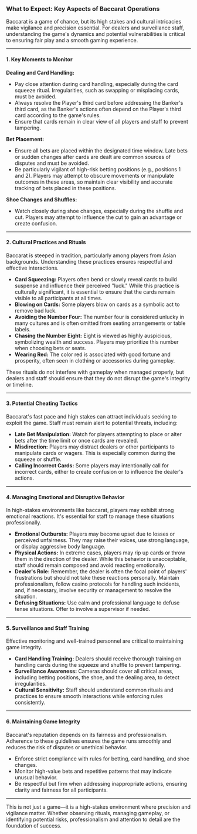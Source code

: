 ### What to Expect: Key Aspects of Baccarat Operations

Baccarat is a game of chance, but its high stakes and cultural intricacies make vigilance and precision essential. For dealers and surveillance staff, understanding the game's dynamics and potential vulnerabilities is critical to ensuring fair play and a smooth gaming experience.

---

#### **1. Key Moments to Monitor**

**Dealing and Card Handling:**

- Pay close attention during card handling, especially during the card squeeze ritual. Irregularities, such as swapping or misplacing cards, must be avoided.
- Always resolve the Player's third card before addressing the Banker's third card, as the Banker's actions often depend on the Player's third card according to the game's rules.
- Ensure that cards remain in clear view of all players and staff to prevent tampering.

**Bet Placement:**

- Ensure all bets are placed within the designated time window. Late bets or sudden changes after cards are dealt are common sources of disputes and must be avoided.
- Be particularly vigilant of high-risk betting positions (e.g., positions 1 and 2). Players may attempt to obscure movements or manipulate outcomes in these areas, so maintain clear visibility and accurate tracking of bets placed in these positions.

**Shoe Changes and Shuffles:**

- Watch closely during shoe changes, especially during the shuffle and cut. Players may attempt to influence the cut to gain an advantage or create confusion.

---

#### **2. Cultural Practices and Rituals**

Baccarat is steeped in tradition, particularly among players from Asian backgrounds. Understanding these practices ensures respectful and effective interactions.

- **Card Squeezing:** Players often bend or slowly reveal cards to build suspense and influence their perceived "luck." While this practice is culturally significant, it is essential to ensure that the cards remain visible to all participants at all times.
- **Blowing on Cards:** Some players blow on cards as a symbolic act to remove bad luck.
- **Avoiding the Number Four:** The number four is considered unlucky in many cultures and is often omitted from seating arrangements or table labels.
- **Chasing the Number Eight:** Eight is viewed as highly auspicious, symbolizing wealth and success. Players may prioritize this number when choosing bets or seats.
- **Wearing Red:** The color red is associated with good fortune and prosperity, often seen in clothing or accessories during gameplay.

These rituals do not interfere with gameplay when managed properly, but dealers and staff should ensure that they do not disrupt the game's integrity or timeline.

---

#### **3. Potential Cheating Tactics**

Baccarat's fast pace and high stakes can attract individuals seeking to exploit the game. Staff must remain alert to potential threats, including:

- **Late Bet Manipulation:** Watch for players attempting to place or alter bets after the time limit or once cards are revealed.
- **Misdirection:** Players may distract dealers or other participants to manipulate cards or wagers. This is especially common during the squeeze or shuffle.
- **Calling Incorrect Cards:** Some players may intentionally call for incorrect cards, either to create confusion or to influence the dealer's actions.

---

#### **4. Managing Emotional and Disruptive Behavior**

In high-stakes environments like baccarat, players may exhibit strong emotional reactions. It's essential for staff to manage these situations professionally.

- **Emotional Outbursts:** Players may become upset due to losses or perceived unfairness. They may raise their voices, use strong language, or display aggressive body language.
- **Physical Actions:** In extreme cases, players may rip up cards or throw them in the direction of the dealer. While this behavior is unacceptable, staff should remain composed and avoid reacting emotionally.
- **Dealer's Role:** Remember, the dealer is often the focal point of players' frustrations but should not take these reactions personally. Maintain professionalism, follow casino protocols for handling such incidents, and, if necessary, involve security or management to resolve the situation.
- **Defusing Situations:** Use calm and professional language to defuse tense situations. Offer to involve a supervisor if needed.

---

#### **5. Surveillance and Staff Training**

Effective monitoring and well-trained personnel are critical to maintaining game integrity.

- **Card Handling Training:** Dealers should receive thorough training on handling cards during the squeeze and shuffle to prevent tampering.
- **Surveillance Awareness:** Cameras should cover all critical areas, including betting positions, the shoe, and the dealing area, to detect irregularities.
- **Cultural Sensitivity:** Staff should understand common rituals and practices to ensure smooth interactions while enforcing rules consistently.

---

#### **6. Maintaining Game Integrity**

Baccarat's reputation depends on its fairness and professionalism. Adherence to these guidelines ensures the game runs smoothly and reduces the risk of disputes or unethical behavior.

- Enforce strict compliance with rules for betting, card handling, and shoe changes.
- Monitor high-value bets and repetitive patterns that may indicate unusual behavior.
- Be respectful but firm when addressing inappropriate actions, ensuring clarity and fairness for all participants.

---

This is not just a game—it is a high-stakes environment where precision and vigilance matter. Whether observing rituals, managing gameplay, or identifying potential risks, professionalism and attention to detail are the foundation of success.
